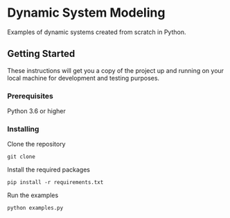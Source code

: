 # Dynamic System Modeling
Examples of dynamic systems created from scratch in Python. 

## Getting Started
These instructions will get you a copy of the project up and running on your local machine for development and testing purposes.

### Prerequisites
Python 3.6 or higher

### Installing
Clone the repository
```
git clone
```
Install the required packages
```
pip install -r requirements.txt
```
Run the examples
```
python examples.py
```
